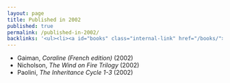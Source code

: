 ```yaml
---
layout: page
title: Published in 2002
published: true
permalink: /published-in-2002/
backlinks: '<ul><li><a id="books" class="internal-link" href="/books/">Books</a></li></ul>'
---
```


* Gaiman, _Coraline (French edition)_ (2002) 
* Nicholson, _The Wind on Fire Trilogy_ (2002) 
* Paolini, _The Inheritance Cycle 1-3_ (2002) 
